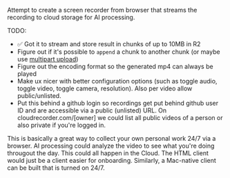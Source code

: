 Attempt to create a screen recorder from browser that streams the recording to cloud storage for AI processing.

TODO:

- ✅ Got it to stream and store result in chunks of up to 10MB in R2
- Figure out if it's possible to `append` a chunk to another chunk (or maybe use [multipart upload](https://developers.cloudflare.com/r2/api/workers/workers-api-reference/#r2multipartupload-definition))
- Figure out the encoding format so the generated mp4 can always be played
- Make ux nicer with better configuration options (such as toggle audio, toggle video, toggle camera, resolution). Also per video allow public/unlisted.
- Put this behind a github login so recordings get put behind github user ID and are accessible via a public (unlisted) URL. On cloudrecorder.com/[owner] we could list all public videos of a person or also private if you're logged in.

This is basically a great way to collect your own personal work 24/7 via a browser. AI processing could analyze the video to see what you're doing througout the day. This could all happen in the Cloud. The HTML client would just be a client easier for onboarding. Similarly, a Mac-native client can be built that is turned on 24/7.
